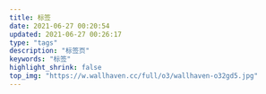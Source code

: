 ```yaml
---
title: 标签
date: 2021-06-27 00:20:54
updated: 2021-06-27 00:26:17
type: "tags"
description: "标签页"
keywords: "标签"
highlight_shrink: false
top_img: "https://w.wallhaven.cc/full/o3/wallhaven-o32gd5.jpg"
---
```


